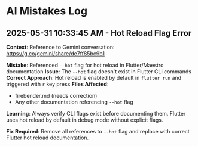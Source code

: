 # AI Mistakes Log

## 2025-05-31 10:33:45 AM - Hot Reload Flag Error

**Context**: Reference to Gemini conversation: https://g.co/gemini/share/de7ff85bc9b1

**Mistake**: Referenced `--hot` flag for hot reload in Flutter/Maestro documentation
**Issue**: The `--hot` flag doesn't exist in Flutter CLI commands
**Correct Approach**: Hot reload is enabled by default in `flutter run` and triggered with `r` key
press
**Files Affected**:

- firebender.md (needs correction)
- Any other documentation referencing `--hot` flag

**Learning**: Always verify CLI flags exist before documenting them. Flutter uses hot reload by
default in debug mode without explicit flags.

**Fix Required**: Remove all references to `--hot` flag and replace with correct Flutter hot reload
documentation.